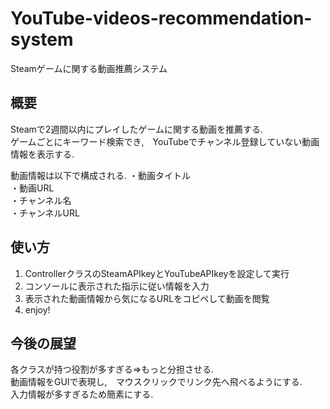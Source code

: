 # YouTube-videos-recommendation-system
Steamゲームに関する動画推薦システム

## 概要
Steamで2週間以内にプレイしたゲームに関する動画を推薦する.  
ゲームごとにキーワード検索でき,　YouTubeでチャンネル登録していない動画情報を表示する.  

動画情報は以下で構成される.
・動画タイトル  
・動画URL  
・チャンネル名  
・チャンネルURL

## 使い方
1. ControllerクラスのSteamAPIkeyとYouTubeAPIkeyを設定して実行
2. コンソールに表示された指示に従い情報を入力
3. 表示された動画情報から気になるURLをコピペして動画を閲覧
4. enjoy!

## 今後の展望
各クラスが持つ役割が多すぎる⇒もっと分担させる.  
動画情報をGUIで表現し,　マウスクリックでリンク先へ飛べるようにする.  
入力情報が多すぎるため簡素にする.

